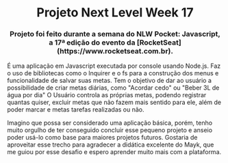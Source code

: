 <h1 align='center'> Projeto Next Level Week 17 </h1>
<h3 align='center'> Projeto foi feito durante a semana do NLW Pocket: Javascript, a 17ª edição do evento da [RocketSeat](https://www.rocketseat.com.br). </h3>

<p>
É uma aplicação em Javascript executada por console usando Node.js.
Faz o uso de bibliotecas como o Inquirer e o fs para a construção dos menus e funcionalidade de salvar suas metas.
Tem o objetivo de dar ao usuário a possibilidade de criar metas diárias, como "Acordar cedo" ou "Beber 3L de água por dia"
O Usuário controla as próprias metas, podendo registrar quantas quiser, excluir metas que não fazem mais sentido para ele, além de poder marcar e metas tarefas realizadas ou não.
</p>

<p>
  Imagino que possa ser considerado uma aplicação básica, porém, tenho muito orgulho de ter conseguido concluir esse pequeno projeto e anseio poder usá-lo como base para maiores
  projetos futuros. Gostaria de aproveitar esse trecho para agradecer a didática excelente do Mayk, que me guiou por esse desafio e espero aprender muito mais com a plataforma.
</p>




